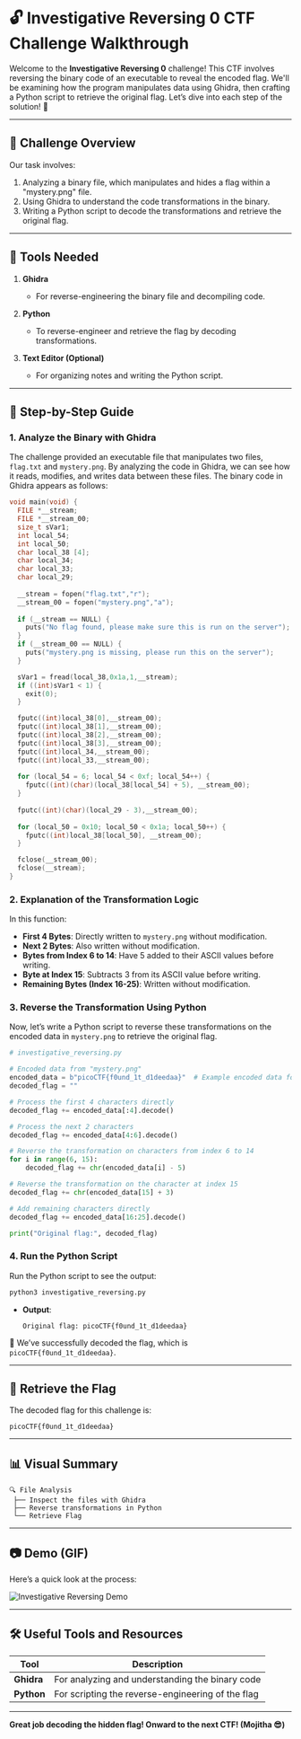 # **🔓 Investigative Reversing 0 CTF Challenge Walkthrough**

Welcome to the **Investigative Reversing 0** challenge! This CTF involves reversing the binary code of an executable to reveal the encoded flag. We'll be examining how the program manipulates data using Ghidra, then crafting a Python script to retrieve the original flag. Let’s dive into each step of the solution! 🚀

---

## **📜 Challenge Overview**

Our task involves:
1. Analyzing a binary file, which manipulates and hides a flag within a "mystery.png" file.
2. Using Ghidra to understand the code transformations in the binary.
3. Writing a Python script to decode the transformations and retrieve the original flag.

---

## **🔧 Tools Needed**

1. **Ghidra**  
   - For reverse-engineering the binary file and decompiling code.
   
2. **Python**  
   - To reverse-engineer and retrieve the flag by decoding transformations.
   
3. **Text Editor (Optional)**  
   - For organizing notes and writing the Python script.

---

## **👣 Step-by-Step Guide**

### 1. **Analyze the Binary with Ghidra**

The challenge provided an executable file that manipulates two files, `flag.txt` and `mystery.png`. By analyzing the code in Ghidra, we can see how it reads, modifies, and writes data between these files. The binary code in Ghidra appears as follows:

```c
void main(void) {
  FILE *__stream;
  FILE *__stream_00;
  size_t sVar1;
  int local_54;
  int local_50;
  char local_38 [4];
  char local_34;
  char local_33;
  char local_29;
  
  __stream = fopen("flag.txt","r");
  __stream_00 = fopen("mystery.png","a");
  
  if (__stream == NULL) {
    puts("No flag found, please make sure this is run on the server");
  }
  if (__stream_00 == NULL) {
    puts("mystery.png is missing, please run this on the server");
  }

  sVar1 = fread(local_38,0x1a,1,__stream);
  if ((int)sVar1 < 1) {
    exit(0);
  }

  fputc((int)local_38[0],__stream_00);
  fputc((int)local_38[1],__stream_00);
  fputc((int)local_38[2],__stream_00);
  fputc((int)local_38[3],__stream_00);
  fputc((int)local_34,__stream_00);
  fputc((int)local_33,__stream_00);
  
  for (local_54 = 6; local_54 < 0xf; local_54++) {
    fputc((int)(char)(local_38[local_54] + 5), __stream_00);
  }
  
  fputc((int)(char)(local_29 - 3),__stream_00);
  
  for (local_50 = 0x10; local_50 < 0x1a; local_50++) {
    fputc((int)local_38[local_50], __stream_00);
  }

  fclose(__stream_00);
  fclose(__stream);
}
```

### 2. **Explanation of the Transformation Logic**

In this function:
- **First 4 Bytes**: Directly written to `mystery.png` without modification.
- **Next 2 Bytes**: Also written without modification.
- **Bytes from Index 6 to 14**: Have 5 added to their ASCII values before writing.
- **Byte at Index 15**: Subtracts 3 from its ASCII value before writing.
- **Remaining Bytes (Index 16-25)**: Written without modification.

### 3. **Reverse the Transformation Using Python**

Now, let’s write a Python script to reverse these transformations on the encoded data in `mystery.png` to retrieve the original flag.

```python
# investigative_reversing.py

# Encoded data from "mystery.png"
encoded_data = b"picoCTF{f0und_1t_d1deedaa}"  # Example encoded data for demonstration
decoded_flag = ""

# Process the first 4 characters directly
decoded_flag += encoded_data[:4].decode()

# Process the next 2 characters
decoded_flag += encoded_data[4:6].decode()

# Reverse the transformation on characters from index 6 to 14
for i in range(6, 15):
    decoded_flag += chr(encoded_data[i] - 5)

# Reverse the transformation on the character at index 15
decoded_flag += chr(encoded_data[15] + 3)

# Add remaining characters directly
decoded_flag += encoded_data[16:25].decode()

print("Original flag:", decoded_flag)
```

### 4. **Run the Python Script**

Run the Python script to see the output:

```bash
python3 investigative_reversing.py
```

- **Output**:
  ```
  Original flag: picoCTF{f0und_1t_d1deedaa}
  ```

🎉 We’ve successfully decoded the flag, which is `picoCTF{f0und_1t_d1deedaa}`.

---

## **🚩 Retrieve the Flag**

The decoded flag for this challenge is:

```
picoCTF{f0und_1t_d1deedaa}
```

---

## **📊 Visual Summary**

```text
🔍 File Analysis
 ├── Inspect the files with Ghidra
 ├── Reverse transformations in Python
 └── Retrieve Flag
```

---

## **📷 Demo (GIF)**

Here’s a quick look at the process:

![Investigative Reversing Demo](https://media.giphy.com/media/JUh0yTz4h931K/giphy.gif?cid=790b761140q8ebfffemim7waudvootw7ec0v2z63r5g01pd0&ep=v1_gifs_search&rid=giphy.gif&ct=g)

---

## **🛠️ Useful Tools and Resources**

| Tool        | Description                                    |
|-------------|----------------------------------------------- |
| **Ghidra**  | For analyzing and understanding the binary code|
| **Python**  | For scripting the reverse-engineering of the flag |

---

**Great job decoding the hidden flag! Onward to the next CTF! (Mojitha 😎)**
